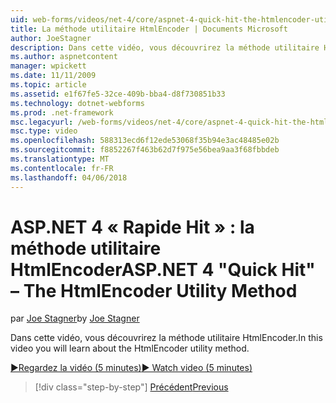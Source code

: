 ```yaml
---
uid: web-forms/videos/net-4/core/aspnet-4-quick-hit-the-htmlencoder-utility-method
title: La méthode utilitaire HtmlEncoder | Documents Microsoft
author: JoeStagner
description: Dans cette vidéo, vous découvrirez la méthode utilitaire HtmlEncoder.
ms.author: aspnetcontent
manager: wpickett
ms.date: 11/11/2009
ms.topic: article
ms.assetid: e1f67fe5-32ce-409b-bba4-d8f730851b33
ms.technology: dotnet-webforms
ms.prod: .net-framework
msc.legacyurl: /web-forms/videos/net-4/core/aspnet-4-quick-hit-the-htmlencoder-utility-method
msc.type: video
ms.openlocfilehash: 588313ecd6f12ede53068f35b94e3ac48485e02b
ms.sourcegitcommit: f8852267f463b62d7f975e56bea9aa3f68fbbdeb
ms.translationtype: MT
ms.contentlocale: fr-FR
ms.lasthandoff: 04/06/2018
---
```

<a name="aspnet-4-quick-hit--the-htmlencoder-utility-method"></a><span data-ttu-id="41bf0-103">ASP.NET 4 « Rapide Hit » : la méthode utilitaire HtmlEncoder</span><span class="sxs-lookup"><span data-stu-id="41bf0-103">ASP.NET 4 "Quick Hit" – The HtmlEncoder Utility Method</span></span>
====================
<span data-ttu-id="41bf0-104">par [Joe Stagner](https://github.com/JoeStagner)</span><span class="sxs-lookup"><span data-stu-id="41bf0-104">by [Joe Stagner](https://github.com/JoeStagner)</span></span>

<span data-ttu-id="41bf0-105">Dans cette vidéo, vous découvrirez la méthode utilitaire HtmlEncoder.</span><span class="sxs-lookup"><span data-stu-id="41bf0-105">In this video you will learn about the HtmlEncoder utility method.</span></span>

[<span data-ttu-id="41bf0-106">&#9654;Regardez la vidéo (5 minutes)</span><span class="sxs-lookup"><span data-stu-id="41bf0-106">&#9654; Watch video (5 minutes)</span></span>](https://channel9.msdn.com/Blogs/ASP-NET-Site-Videos/aspnet-4-quick-hit-the-htmlencoder-utility-method)

> [!div class="step-by-step"]
> [<span data-ttu-id="41bf0-107">Précédent</span><span class="sxs-lookup"><span data-stu-id="41bf0-107">Previous</span></span>](aspnet-4-quick-hit-predictable-client-ids.md)
